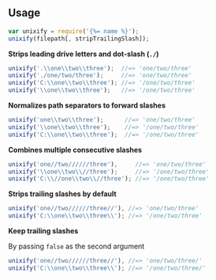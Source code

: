 ## Usage

```js
var unixify = require('{%= name %}');
unixify(filepath[, stripTrailingSlash]);
```

**Strips leading drive letters and dot-slash (`./`)**

```js
unixify('.\\one\\two\\three');  //=> 'one/two/three'
unixify('./one/two/three');     //=> 'one/two/three'
unixify('C:\\one\\two\\three'); //=> '/one/two/three'
unixify('\\one\\two\\three');   //=> '/one/two/three'
```

**Normalizes path separators to forward slashes**

```js
unixify('one\\two\\three');      //=> 'one/two/three'
unixify('\\one\\two\\three');    //=> '/one/two/three'
unixify('C:\\one\\two\\three');  //=> '/one/two/three'
```

**Combines multiple consecutive slashes**

```js
unixify('one//two//////three'),     //=> 'one/two/three'
unixify('\\one\\two\\//three');     //=> '/one/two/three'
unixify('C:\\//one\\two\\//three'); //=> '/one/two/three'
```

**Strips trailing slashes by default**

```js
unixify('one//two//////three//'), //=> 'one/two/three'
unixify('C:\\one\\two\\three\\'); //=> '/one/two/three'
```

**Keep trailing slashes**

By passing `false` as the second argument


```js
unixify('one//two//////three//'), //=> 'one/two/three/'
unixify('C:\\one\\two\\three\\'); //=> '/one/two/three/'
```
